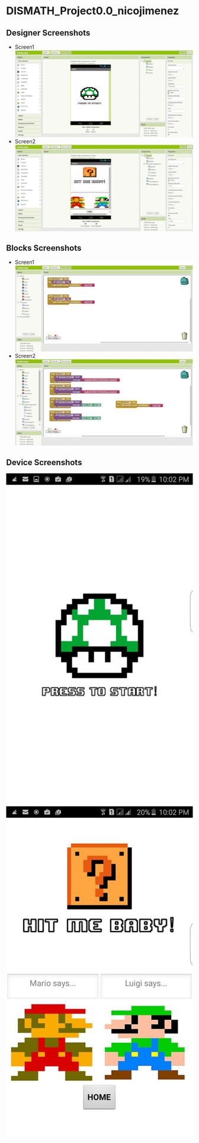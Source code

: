 # DISMATH_Project0.0_nicojimenez

## Designer Screenshots
* Screen1
![ScreenShot](Designer_Screen1.png)
* Screen2
![ScreenShot](Designer_Screen2.png)

## Blocks Screenshots
* Screen1
![ScreenShot](Blocks_Screen1.png)
* Screen2
![ScreenShot](Blocks_Screen2.png)

## Device Screenshots
![ScreenShot](Device_Screen1.png)
![ScreenShot](Device_Screen2.png)
